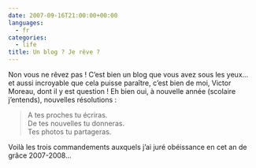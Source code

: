 ```yaml
---
date: 2007-09-16T21:00:00+00:00
languages:
  - fr
categories:
  - life
title: Un blog ? Je rêve ?
---
```


Non vous ne rêvez pas ! C’est bien un blog que vous avez sous les yeux... et aussi incroyable que cela puisse paraître, c’est bien de moi, Victor Moreau, dont il y est question ! Eh bien oui, à nouvelle année (scolaire j’entends), nouvelles résolutions :

> A tes proches tu écriras.  
> De tes nouvelles tu donneras.  
> Tes photos tu partageras.  

Voilà les trois commandements auxquels j’ai juré obéissance en cet an de grâce 2007-2008...
